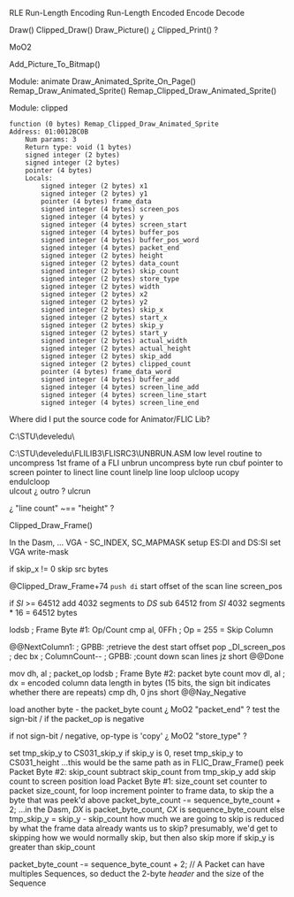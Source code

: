 

RLE
Run-Length Encoding
Run-Length Encoded
Encode
Decode

Draw()
Clipped_Draw()
Draw_Picture()
¿ Clipped_Print() ?



MoO2

Add_Picture_To_Bitmap()

Module: animate
    Draw_Animated_Sprite_On_Page()
    Remap_Draw_Animated_Sprite()
    Remap_Clipped_Draw_Animated_Sprite()

Module: clipped



    function (0 bytes) Remap_Clipped_Draw_Animated_Sprite
    Address: 01:0012BC0B
        Num params: 3
        Return type: void (1 bytes) 
        signed integer (2 bytes) 
        signed integer (2 bytes) 
        pointer (4 bytes) 
        Locals:
            signed integer (2 bytes) x1
            signed integer (2 bytes) y1
            pointer (4 bytes) frame_data
            signed integer (4 bytes) screen_pos
            signed integer (4 bytes) y
            signed integer (4 bytes) screen_start
            signed integer (4 bytes) buffer_pos
            signed integer (4 bytes) buffer_pos_word
            signed integer (4 bytes) packet_end
            signed integer (2 bytes) height
            signed integer (2 bytes) data_count
            signed integer (2 bytes) skip_count
            signed integer (2 bytes) store_type
            signed integer (2 bytes) width
            signed integer (2 bytes) x2
            signed integer (2 bytes) y2
            signed integer (2 bytes) skip_x
            signed integer (2 bytes) start_x
            signed integer (2 bytes) skip_y
            signed integer (2 bytes) start_y
            signed integer (2 bytes) actual_width
            signed integer (2 bytes) actual_height
            signed integer (2 bytes) skip_add
            signed integer (2 bytes) clipped_count
            pointer (4 bytes) frame_data_word
            signed integer (4 bytes) buffer_add
            signed integer (4 bytes) screen_line_add
            signed integer (4 bytes) screen_line_start
            signed integer (4 bytes) screen_line_end






Where did I put the source code for Animator/FLIC Lib?

C:\STU\develedu\

C:\STU\develedu\FLILIB3\FLISRC3\UNBRUN.ASM
low level routine to uncompress 1st frame of a FLI
unbrun  uncompress byte run
cbuf    pointer to
screen  pointer to
linect  line count
linelp  line loop
ulcloop 
ucopy   
endulcloop  
ulcout      ¿ outro ?
ulcrun

¿ "line count" ~== "height" ?




Clipped_Draw_Frame()

In the Dasm, ...
    VGA - SC_INDEX, SC_MAPMASK
    setup ES:DI and DS:SI
    set VGA write-mask


if skip_x != 0
    skip src bytes


@Clipped_Draw_Frame+74
`push di`
start offset of the scan line
screen_pos


if _SI_ >= 64512
    add 4032 segments to _DS_
    sub 64512 from _SI_
    4032 segments * 16 = 64512 bytes


lodsb                                   ; Frame Byte #1: Op/Count
cmp     al, 0FFh                        ; Op = 255 = Skip Column

@@NextColumn1:                            ; GPBB:  ;retrieve the dest start offset
pop     _DI_screen_pos                    ;
dec     bx                                ; ColumnCount--
                                          ; GPBB:  ;count down scan lines
jz      short @@Done


mov     dh, al                          ; packet_op
lodsb                                   ; Frame Byte #2: packet byte count
mov     dl, al                          ; dx = encoded column data length in bytes (15 bits, the sign bit indicates whether there are repeats)
cmp     dh, 0
jns     short @@Nay_Negative

load another byte - the packet_byte count  ¿ MoO2 "packet_end" ?
test the sign-bit / if the packet_op is negative

if not sign-bit / negative, op-type is 'copy'  ¿ MoO2 "store_type" ?

set tmp_skip_y to CS031_skip_y
if skip_y is 0, reset tmp_skip_y to CS031_height
    ...this would be the same path as in FLIC_Draw_Frame()
    peek Packet Byte #2: skip_count
    subtract skip_count from tmp_skip_y
    add skip count to screen position
    load Packet Byte #1: size_count
    set counter to packet size_count, for loop
    increment pointer to frame data, to skip the a byte that was peek'd above
    packet_byte_count -= sequence_byte_count + 2;
        ...in the Dasm, _DX_ is packet_byte_count, _CX_ is sequence_byte_count
else
    tmp_skip_y = skip_y - skip_count
    how much we are going to skip is reduced by what the frame data already wants us to skip?
        presumably, we'd get to skipping how we would normally skip, but then also skip more if skip_y is greater than skip_count




packet_byte_count -= sequence_byte_count + 2;  // A Packet can have multiples Sequences, so deduct the 2-byte *header* and the size of the Sequence






